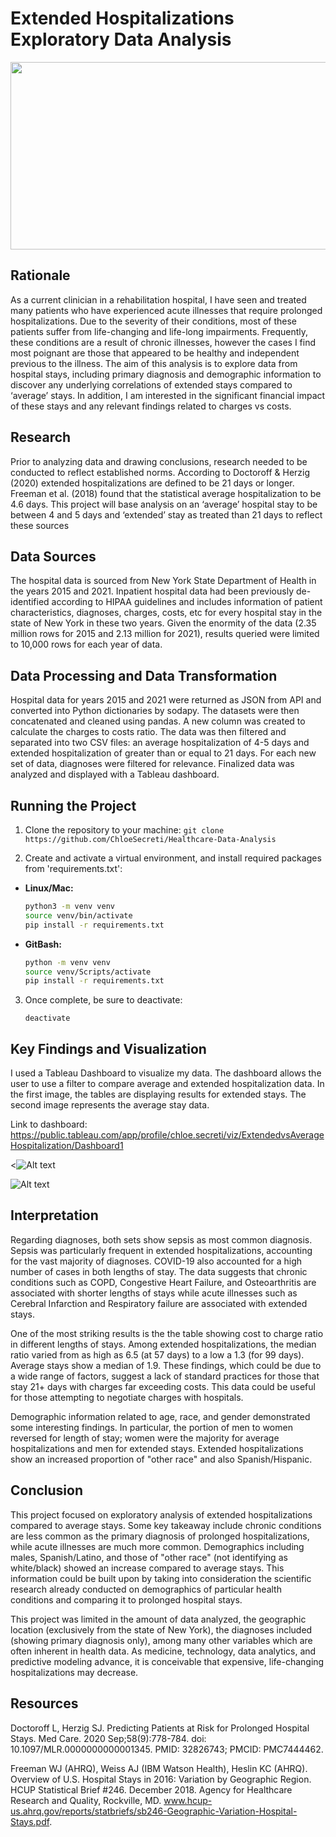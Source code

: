 #   Extended Hospitalizations Exploratory Data Analysis
<img src="https://post.medicalnewstoday.com/wp-content/uploads/sites/3/2023/08/patient-ward-hospital-delirium-1296x728-header-1024x575.jpg" width="700" height="300">

## Rationale
As a current clinician in a rehabilitation hospital, I have seen and treated many patients who have experienced acute illnesses that require prolonged hospitalizations. Due to the severity of their conditions, most of these patients suffer from life-changing and life-long impairments. Frequently, these conditions are a result of chronic illnesses, however the cases I find most poignant are those that appeared to be healthy and independent previous to the illness. The aim of this analysis is to explore data from hospital stays, including primary diagnosis and demographic information to discover any underlying correlations of extended stays compared to ‘average’ stays. In addition, I am interested in the significant financial impact of these stays and any relevant findings related to charges vs costs. 

## Research
Prior to analyzing data and drawing conclusions, research needed to be conducted to reflect established norms. According to Doctoroff & Herzig (2020) extended hospitalizations are defined to be 21 days or longer. Freeman et al. (2018) found that the statistical average hospitalization to be 4.6 days. This project will base analysis on an ‘average’ hospital stay to be between 4 and 5 days and ‘extended’ stay as treated than 21 days to reflect these sources

## Data Sources 
The hospital data is sourced from New York State Department of Health in the years 2015 and 2021. Inpatient hospital data had been previously de-identified according to HIPAA guidelines and includes information of patient characteristics, diagnoses, charges, costs, etc for every hospital stay in the state of New York in these two years. Given the enormity of the data (2.35 million rows for 2015 and 2.13 million for 2021), results queried were limited to 10,000 rows for each year of data. 

 
## Data Processing and Data Transformation
Hospital data for years 2015 and 2021 were returned as JSON from API and converted into Python dictionaries by sodapy. The datasets were then concatenated and cleaned using pandas. A new column was created to calculate the charges to costs ratio. The data was then filtered and separated into two CSV files: an average hospitalization of 4-5 days and extended hospitalization of greater than or equal to 21 days. For each new set of data, diagnoses were filtered for relevance. Finalized data was analyzed and displayed with a Tableau dashboard.

## Running the Project
1. Clone the repository to your machine:
    ```git clone https://github.com/ChloeSecreti/Healthcare-Data-Analysis```

2. Create and activate a virtual environment, and install required packages from 'requirements.txt':
- **Linux/Mac:**
  ```bash
  python3 -m venv venv
  source venv/bin/activate
  pip install -r requirements.txt
  ```
- **GitBash:**
  ```bash
  python -m venv venv
  source venv/Scripts/activate
  pip install -r requirements.txt
  ```
3. Once complete, be sure to deactivate:
    ```
    deactivate
      ```

## Key Findings and Visualization

I used a Tableau Dashboard to visualize my data. The dashboard allows the user to use a filter to compare average and extended hospitalization data. In the first image, the tables are displaying results for extended stays. The second image represents the average stay data.

Link to dashboard: https://public.tableau.com/app/profile/chloe.secreti/viz/ExtendedvsAverageHospitalization/Dashboard1

<![Alt text](/Users/chloeburrell/Documents/Projects/Healthcare-Data-Analysis/ReadMe_Images/Extended_Hospializations_Dashboard.png)

![Alt text](/Users/chloeburrell/Documents/Projects/Healthcare-Data-Analysis/ReadMe_Images/Average_Hospitalizations_Dashboard.png)

## Interpretation 
Regarding diagnoses, both sets show sepsis as most common diagnosis. Sepsis was particularly frequent in extended hospitalizations, accounting for the vast majority of diagnoses. COVID-19 also accounted for a high number of cases in both lengths of stay. The data suggests that chronic conditions such as COPD, Congestive Heart Failure, and Osteoarthritis are associated with shorter lengths of stays while acute illnesses such as Cerebral Infarction and Respiratory failure are associated with extended stays.  

One of the most striking results is the the table showing cost to charge ratio in different lengths of stays. Among extended hospitalizations, the median ratio varied from as high as 6.5 (at 57 days) to a low a 1.3 (for 99 days). Average stays show a median of 1.9. These findings, which could be due to a wide range of factors, suggest a lack of standard practices for those that stay 21+ days with charges far exceeding costs. This data could be useful for those attempting to negotiate charges with hospitals. 

Demographic information related to age, race, and gender demonstrated some interesting findings. In particular, the portion of men to women reversed for length of stay; women were the majority for average hospitalizations and men for extended stays. Extended hospitalizations show an increased proportion of "other race" and also Spanish/Hispanic. 

## Conclusion 
This project focused on exploratory analysis of extended hospitalizations compared to average stays. Some key takeaway include chronic conditions are less common as the primary diagnosis of prolonged hospitalizations, while acute illnesses are much more common. Demographics including males, Spanish/Latino, and those of "other race" (not identifying as white/black) showed an increase compared to average stays. This information could be built upon by taking into consideration the scientific research already conducted on demographics of particular health conditions and comparing it to prolonged hospital stays. 

This project was limited in the amount of data analyzed, the geographic location (exclusively from the state of New York), the diagnoses included (showing primary diagnosis only), among many other variables which are often inherent in health data. As medicine, technology, data analytics, and predictive modeling advance, it is conceivable that expensive, life-changing hospitalizations may decrease. 

## Resources
Doctoroff L, Herzig SJ. Predicting Patients at Risk for Prolonged Hospital Stays. Med Care. 2020 Sep;58(9):778-784. doi: 10.1097/MLR.0000000000001345. PMID: 32826743; PMCID: PMC7444462.

Freeman WJ (AHRQ), Weiss AJ (IBM Watson Health), Heslin KC (AHRQ). Overview of U.S. Hospital Stays in 2016: Variation by Geographic Region. HCUP Statistical Brief #246. December 2018. Agency for Healthcare Research and Quality, Rockville, MD. www.hcup-us.ahrq.gov/reports/statbriefs/sb246-Geographic-Variation-Hospital-Stays.pdf.


